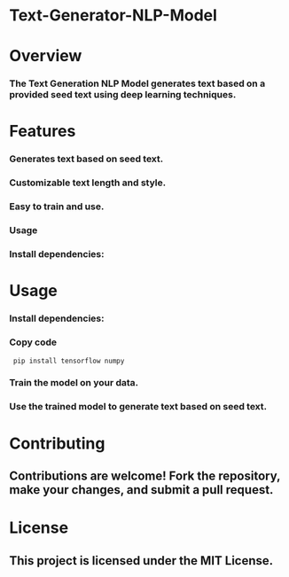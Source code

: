 #                                                              Text-Generator-NLP-Model

 #                                                                     Overview
  ###                                                   The Text Generation NLP Model generates text based on a provided seed text using deep learning techniques.

#                                                                      Features
###                                                     Generates text based on seed text.
###                                                     Customizable text length and style.
###                                                     Easy to train and use.
###                                                    Usage
   ###                                                  Install dependencies:
#                                                                      Usage
###                                                     Install dependencies:

###                                               Copy code
     pip install tensorflow numpy
 ###                                                     Train the model on your data.



###                                                     Use the trained model to generate text based on seed text.

#                                                                     Contributing
 ##                                                   Contributions are welcome! Fork the repository, make your changes, and submit a pull request.

#                                                                     License
##                                                    This project is licensed under the MIT License.
